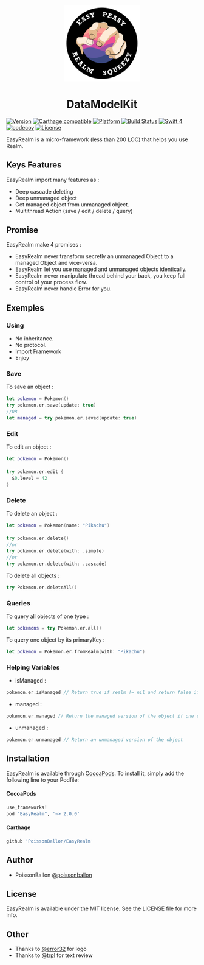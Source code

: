 <h3 align="center">
    <img src="Ressources/easy_realm_logo.png" width="200" />
</h3>
<h1 align="center">
  DataModelKit
</h1>


[![Version](https://img.shields.io/cocoapods/v/EasyRealm.svg?style=flat)](http://cocoapods.org/pods/EasyRealm)
[![Carthage compatible](https://img.shields.io/badge/Carthage-compatible-4BC51D.svg?style=flat)](https://github.com/Carthage/Carthage)
[![Platform](https://img.shields.io/cocoapods/p/EasyRealm.svg?style=flat)](http://cocoapods.org/pods/EasyRealm)
[![Build Status](https://travis-ci.org/PoissonBallon/EasyRealm.svg?branch=master)](https://travis-ci.org/PoissonBallon/EasyRealm)
[![Swift 4](https://img.shields.io/badge/Language-Swift%203-orange.svg)](https://developer.apple.com/swift/)
[![codecov](https://codecov.io/gh/PoissonBallon/EasyRealm/branch/master/graph/badge.svg)](https://codecov.io/gh/PoissonBallon/EasyRealm)
[![License](https://img.shields.io/cocoapods/l/EasyRealm.svg?style=flat)](http://cocoapods.org/pods/EasyRealm)

EasyRealm is a micro-framework (less than 200 LOC) that helps you use Realm.


## Keys Features

EasyRealm import many features as :

* Deep cascade deleting
* Deep unmanaged object
* Get managed object from unmanaged object.
* Multithread Action (save / edit / delete / query)

## Promise

EasyRealm make 4 promises :

* EasyRealm never transform secretly an unmanaged Object to a managed Object and vice-versa.
* EasyRealm let you use managed and unmanaged objects identically.
* EasyRealm never manipulate thread behind your back, you keep full control of your process flow.
* EasyRealm never handle Error for you.

## Exemples

### Using

* No inheritance.
* No protocol.
* Import Framework
* Enjoy

### Save

To save an object :

```swift
let pokemon = Pokemon()
try pokemon.er.save(update: true)
//OR
let managed = try pokemon.er.saved(update: true)
```

### Edit

To edit an object :

```swift
let pokemon = Pokemon()

try pokemon.er.edit {
  $0.level = 42
}
```


### Delete

To delete an object :

```swift
let pokemon = Pokemon(name: "Pikachu")

try pokemon.er.delete()
//or
try pokemon.er.delete(with: .simple)
//or
try pokemon.er.delete(with: .cascade)

```

To delete all objects :
```swift
try Pokemon.er.deleteAll()
```

### Queries

To query all objects of one type :
```swift
let pokemons = try Pokemon.er.all()
```

To query one object by its primaryKey :
```swift
let pokemon = Pokemon.er.fromRealm(with: "Pikachu")
```

### Helping Variables

* isManaged :
```swift
pokemon.er.isManaged // Return true if realm != nil and return false if realm == nil
```

* managed :
```swift
pokemon.er.managed // Return the managed version of the object if one exist in Realm Database
```

* unmanaged :
```swift
pokemon.er.unmanaged // Return an unmanaged version of the object
```


## Installation

EasyRealm is available through [CocoaPods](http://cocoapods.org). To install
it, simply add the following line to your Podfile:

#### CocoaPods
```ruby
use_frameworks!
pod "EasyRealm", '~> 2.0.0'
```

#### Carthage
```ruby
github 'PoissonBallon/EasyRealm'
```

## Author

* PoissonBallon [@poissonballon](https://twitter.com/poissonballon)

## License

EasyRealm is available under the MIT license. See the LICENSE file for more info.

## Other

* Thanks to [@error32](http://savinien.net/) for logo
* Thanks to [@trpl](https://github.com/trpl) for text review

